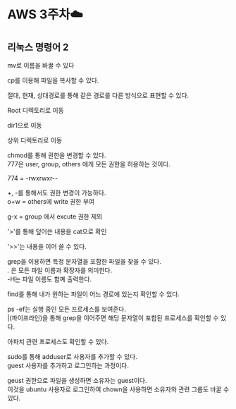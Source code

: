 # AWS 3주차:cloud:

## 리눅스 명령어 2

mv로 이름을 바꿀 수 있다   

cp를 이용해 파일을 복사할 수 있다.    

절대, 현재, 상대경로를 통해 같은 경로를 다른 방식으로 표현할 수 있다.    

Root 디렉토리로 이동    

dir1으로 이동    

상위 디렉토리로 이동    

chmod를 통해 권한을 변경할 수 있다.     
777은 user, group, others 에게 모든 권한을 허용하는 것이다.    

774 = -rwxrwxr--    

+, -를 통해서도 권한 변경이 가능하다.    
o+w = others에 write 권한 부여     

g-x = group 에서 excute 권한 제외    

'>'를 통해 덮어쓴 내용을 cat으로 확인     

'>>'는 내용을 이어 쓸 수 있다.    

grep을 이용하면 특정 문자열을 포함한 파일을 찾을 수 있다.     
*.* 은 모든 파일 이름과 확장자를 의미한다.    
-H는 파일 이름도 함꼐 출력한다.    
 
find를 통해 내가 원하는 파일이 어느 경로에 있는지 확인할 수 있다.     

ps -ef는 실행 중인 모든 프로세스를 보여준다.   
|(파이프라인)을 통해 grep을 이어주면 해당 문자열이 포함된 프로세스를 확인할 수 있다.    

아파치 관련 프로세스도 확인할 수 있다.     

sudo를 통해 adduser로 사용자를 추가할 수 있다.     
guest 사용자를 추가하고 로그인하는 과정이다.      

geust 권한으로 파일을 생성하면 소유자는 guest이다.     
이것을 ubuntu 사용자로 로그인하여 chown을 사용하면 소유자와 관련 그룹도 바꿀 수 있다.     

